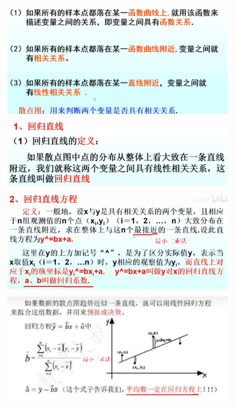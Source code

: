 ![](../photo/Pasted%20image%2020240429153917.png)

![](../photo/Pasted%20image%2020240429153948.png)

![](../photo/Pasted%20image%2020240429154151.png)

![](../photo/Pasted%20image%2020240429154334.png)
